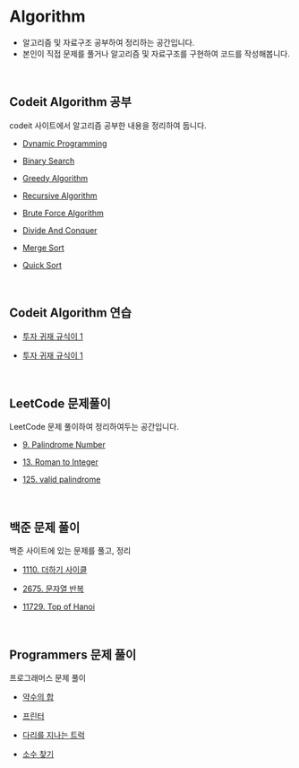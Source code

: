 # Algorithm

- 알고리즘 및 자료구조 공부하여 정리하는 공간입니다.
- 본인이 직접 문제를 풀거나 알고리즘 및 자료구조를 구현하여 코드를 작성해봅니다.

<br>

## Codeit Algorithm 공부

codeit 사이트에서 알고리즘 공부한 내용을 정리하여 둡니다.

- [Dynamic Programming](https://github.com/kdh92417/TIL/blob/master/algorithm/theory/dynamic_programming.md)

- [Binary Search](https://github.com/kdh92417/TIL/blob/master/algorithm/theory/binary_search)

- [Greedy Algorithm](https://github.com/kdh92417/TIL/blob/master/algorithm/theory/greedy_algorithm.md)

- [Recursive Algorithm](https://github.com/kdh92417/TIL/blob/master/algorithm/theory/recursive_algorithm.md)

- [Brute Force Algorithm](https://github.com/kdh92417/TIL/blob/master/algorithm/theory/brute_force.md)

- [Divide And Conquer](https://github.com/kdh92417/TIL/blob/master/algorithm/theory/divide_and_conquer.md)

- [Merge Sort](https://github.com/kdh92417/TIL/blob/master/algorithm/theory/merge_sort.md)

- [Quick Sort](https://github.com/kdh92417/TIL/blob/master/algorithm/theory/quick_sort.md)

<br>

## Codeit Algorithm 연습

- [투자 귀재 규식이 1](https://github.com/kdh92417/TIL/blob/master/algorithm/codeit/투자_귀재_규식이_1.md)

- [투자 귀재 규식이 1](https://github.com/kdh92417/TIL/blob/master/algorithm/codeit/거듭_제곱.md)

<br>

## LeetCode 문제풀이

LeetCode 문제 풀이하여 정리하여두는 공간입니다.

- [9. Palindrome Number](https://github.com/kdh92417/TIL/blob/master/algorithm/leetcode/9_palindrome_number.md)

- [13. Roman to Integer](https://github.com/kdh92417/TIL/blob/master/algorithm/leetcode/13_Roman_to_Integer.md)

- [125. valid palindrome](https://github.com/kdh92417/TIL/blob/master/algorithm/leetcode/125_valid_palindrome.md)

<br>

## 백준 문제 풀이

백준 사이트에 있는 문제를 풀고, 정리

- [1110. 더하기 사이클](https://github.com/kdh92417/TIL/blob/master/algorithm/baekjoon/1110.py)

- [2675. 문자열 반복](https://github.com/kdh92417/TIL/blob/master/algorithm/baekjoon/2675.py)

- [11729. Top of Hanoi](https://github.com/kdh92417/TIL/blob/master/algorithm/baekjoon/11729.py)

<br>

## Programmers 문제 풀이

프로그래머스 문제 풀이

- [약수의 합](https://github.com/kdh92417/TIL/blob/master/algorithm/programmers/약수의합.py)

- [프린터](https://github.com/kdh92417/TIL/blob/master/algorithm/programmers/프린터.py)

- [다리를 지나는 트럭](https://github.com/kdh92417/TIL/blob/master/algorithm/programmers/다리를_지나는_트럭.py)

- [소수 찾기](https://github.com/kdh92417/TIL/blob/master/algorithm/programmers/소수찾기.md)
